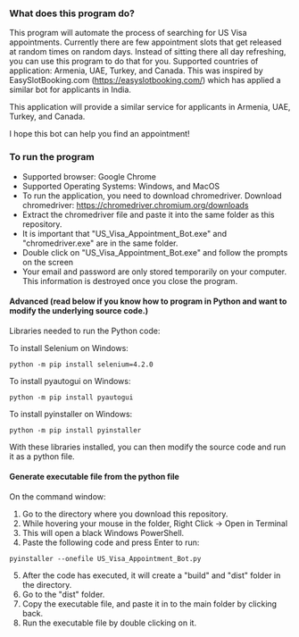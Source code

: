 ### What does this program do?
This program will automate the process of searching for US Visa appointments. Currently there are few appointment slots that get released at random times on random days. Instead of sitting there all day refreshing, you can use this program to do that for you.
Supported countries of application:
Armenia, UAE, Turkey, and Canada.
This was inspired by EasySlotBooking.com (https://easyslotbooking.com/) which has applied a similar bot for applicants in India.

This application will provide a similar service for applicants in Armenia, UAE, Turkey, and Canada.

I hope this bot can help you find an appointment!

### To run the program
- Supported browser: Google Chrome
- Supported Operating Systems: Windows, and MacOS
- To run the application, you need to download chromedriver.
Download chromedriver:
https://chromedriver.chromium.org/downloads
- Extract the chromedriver file and paste it into the same folder as this repository.
- It is important that "US_Visa_Appointment_Bot.exe" and "chromedriver.exe" are in the same folder.
- Double click on "US_Visa_Appointment_Bot.exe" and follow the prompts on the screen
- Your email and password are only stored temporarily on your computer. This information is destroyed once you close the program.


#### Advanced (read below if you know how to program in Python and want to modify the underlying source code.)

Libraries needed to run the Python code:

To install Selenium on Windows:
```
python -m pip install selenium=4.2.0
```

To install pyautogui on Windows:
```
python -m pip install pyautogui
```

To install pyinstaller on Windows:
```
python -m pip install pyinstaller
```

With these libraries installed, you can then modify the source code and run it as a python file.

#### Generate executable file from the python file

On the command window:

1. Go to the directory where you download this repository.
2. While hovering your mouse in the folder, Right Click -> Open in Terminal
3. This will open a black Windows PowerShell.
4. Paste the following code and press Enter to run: 
```
pyinstaller --onefile US_Visa_Appointment_Bot.py
```
5. After the code has executed, it will create a "build" and "dist" folder in the directory.
6. Go to the "dist" folder.
7. Copy the executable file, and paste it in to the main folder by clicking back.
8. Run the executable file by double clicking on it.

